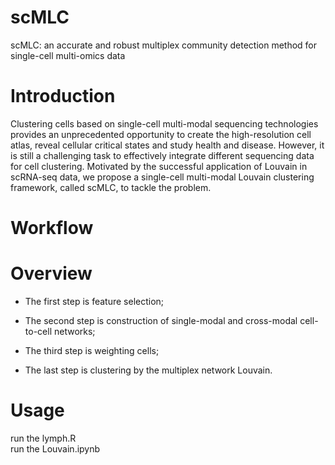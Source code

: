 # scMLC
scMLC: an accurate and robust multiplex community detection method for single-cell multi-omics data

# Introduction
Clustering cells based on single-cell multi-modal sequencing technologies provides an unprecedented opportunity to create the high-resolution cell atlas, reveal cellular critical states and study health and disease. However, it is still a challenging task to effectively integrate different sequencing data for cell clustering. Motivated by the successful application of Louvain in scRNA-seq data, we propose a single-cell multi-modal Louvain clustering framework, called scMLC, to tackle the problem.  

# Workflow


# Overview
 * The first step is feature selection;  

 * The second step is construction of single-modal and cross-modal cell-to-cell networks;  

 * The third step is weighting cells;  

 * The last step is clustering by the multiplex network Louvain.  

# Usage
run the lymph.R  
run the Louvain.ipynb
